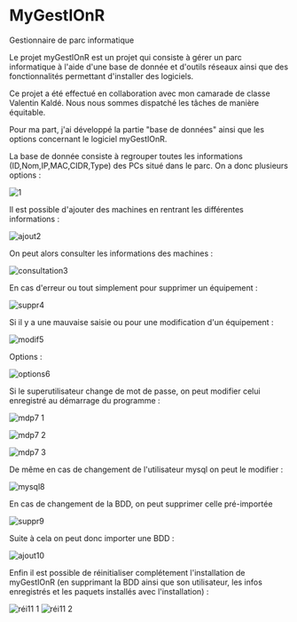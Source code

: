 # MyGestIOnR
Gestionnaire de parc informatique

Le projet myGestIOnR est un projet qui consiste à gérer un parc informatique à l'aide d'une base de donnée et d'outils réseaux ainsi que des fonctionnalités permettant d'installer des logiciels.

Ce projet a été effectué en collaboration avec mon camarade de classe Valentin Kaldé. Nous nous sommes dispatché les tâches de manière équitable.

Pour ma part, j'ai développé la partie "base de données" ainsi que les options concernant le logiciel myGestIOnR.

La base de donnée consiste à regrouper toutes les informations (ID,Nom,IP,MAC,CIDR,Type) des PCs situé dans le parc. On a donc plusieurs options :

![1](https://user-images.githubusercontent.com/126975568/236394416-405ed635-0920-4619-88c8-2e57e50594e6.png)

Il est possible d'ajouter des machines en rentrant les différentes informations :

![ajout2](https://user-images.githubusercontent.com/126975568/236394642-503cd7c3-97e6-4ce0-9e00-0593bce15029.png)

On peut alors consulter les informations des machines :

![consultation3](https://user-images.githubusercontent.com/126975568/236394850-acb280ea-2e6f-4b28-91a3-6d3298eb4466.png)

En cas d'erreur ou tout simplement pour supprimer un équipement :

![suppr4](https://user-images.githubusercontent.com/126975568/236394877-ed654d0c-5039-4f74-b336-f30b2fbf4841.png)

Si il y a une mauvaise saisie ou pour une modification d'un équipement :

![modif5](https://user-images.githubusercontent.com/126975568/236395003-04782a4c-d089-4c07-9236-0054adeb2f66.png)

Options :

![options6](https://user-images.githubusercontent.com/126975568/236395205-52ec661e-2380-4183-8a92-b191b0d250f8.png)

Si le superutilisateur change de mot de passe, on peut modifier celui enregistré au démarrage du programme :

![mdp7 1](https://user-images.githubusercontent.com/126975568/236395358-8a441976-4900-4136-8fe0-6b63335edd27.png)

![mdp7 2](https://user-images.githubusercontent.com/126975568/236395365-dda89510-55aa-4567-9bef-d19b7962142d.png)

![mdp7 3](https://user-images.githubusercontent.com/126975568/236395376-99cb4d8c-8d7d-4a60-86bb-15081326bf99.png)

De même en cas de changement de l'utilisateur mysql on peut le modifier :

![mysql8](https://user-images.githubusercontent.com/126975568/236395677-da532d54-1084-496f-8c56-3d96083fa66c.png)

En cas de changement de la BDD, on peut supprimer celle pré-importée

![suppr9](https://user-images.githubusercontent.com/126975568/236395697-9de7d752-d276-4329-a7d9-bdf293f3f9c5.png)

Suite à cela on peut donc importer une BDD :

![ajout10](https://user-images.githubusercontent.com/126975568/236395879-7c02077c-2a01-40d2-8ac3-41203cd158e6.png)

Enfin il est possible de réinitialiser complétement l'installation de myGestIOnR (en supprimant la BDD ainsi que son utilisateur, les infos enregistrés et les paquets installés avec l'installation) :   

![réi11 1](https://user-images.githubusercontent.com/126975568/236396674-98418b0c-31dc-4347-acac-58ac8435018c.png)
![réi11 2](https://user-images.githubusercontent.com/126975568/236396682-dff90782-937e-4b92-a578-2a61655d35a9.png)

